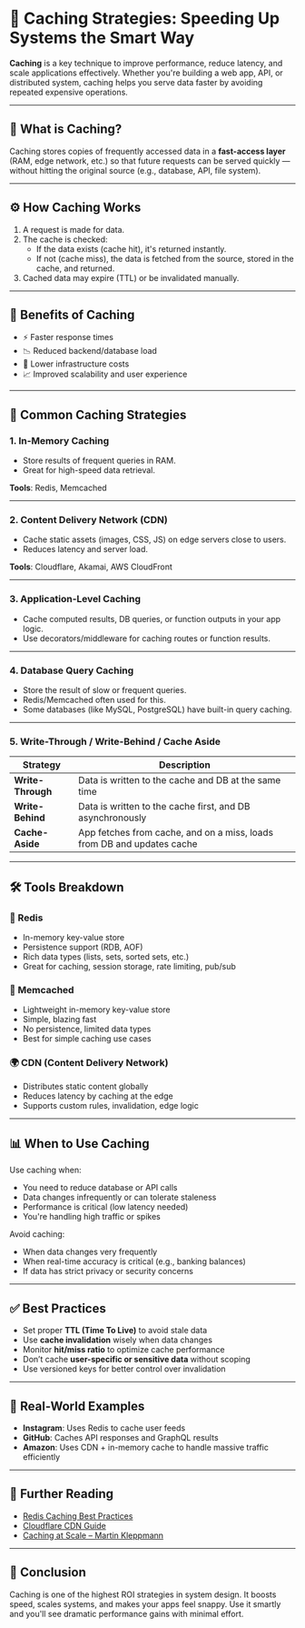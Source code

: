 # 🚀 Caching Strategies: Speeding Up Systems the Smart Way

**Caching** is a key technique to improve performance, reduce latency, and scale applications effectively. Whether you're building a web app, API, or distributed system, caching helps you serve data faster by avoiding repeated expensive operations.

---

## 📌 What is Caching?

Caching stores copies of frequently accessed data in a **fast-access layer** (RAM, edge network, etc.) so that future requests can be served quickly — without hitting the original source (e.g., database, API, file system).

---

## ⚙️ How Caching Works

1. A request is made for data.
2. The cache is checked:
   - If the data exists (cache hit), it's returned instantly.
   - If not (cache miss), the data is fetched from the source, stored in the cache, and returned.
3. Cached data may expire (TTL) or be invalidated manually.

---

## 🎯 Benefits of Caching

- ⚡ Faster response times
- 📉 Reduced backend/database load
- 💸 Lower infrastructure costs
- 📈 Improved scalability and user experience

---

## 🧠 Common Caching Strategies

### 1. **In-Memory Caching**
- Store results of frequent queries in RAM.
- Great for high-speed data retrieval.

**Tools**: Redis, Memcached

---

### 2. **Content Delivery Network (CDN)**
- Cache static assets (images, CSS, JS) on edge servers close to users.
- Reduces latency and server load.

**Tools**: Cloudflare, Akamai, AWS CloudFront

---

### 3. **Application-Level Caching**
- Cache computed results, DB queries, or function outputs in your app logic.
- Use decorators/middleware for caching routes or function results.

---

### 4. **Database Query Caching**
- Store the result of slow or frequent queries.
- Redis/Memcached often used for this.
- Some databases (like MySQL, PostgreSQL) have built-in query caching.

---

### 5. **Write-Through / Write-Behind / Cache Aside**

| Strategy       | Description |
|----------------|-------------|
| **Write-Through** | Data is written to the cache and DB at the same time |
| **Write-Behind**  | Data is written to the cache first, and DB asynchronously |
| **Cache-Aside**   | App fetches from cache, and on a miss, loads from DB and updates cache |

---

## 🛠 Tools Breakdown

### 🔴 Redis
- In-memory key-value store
- Persistence support (RDB, AOF)
- Rich data types (lists, sets, sorted sets, etc.)
- Great for caching, session storage, rate limiting, pub/sub

### 🔵 Memcached
- Lightweight in-memory key-value store
- Simple, blazing fast
- No persistence, limited data types
- Best for simple caching use cases

### 🌍 CDN (Content Delivery Network)
- Distributes static content globally
- Reduces latency by caching at the edge
- Supports custom rules, invalidation, edge logic

---

## 📊 When to Use Caching

Use caching when:
- You need to reduce database or API calls
- Data changes infrequently or can tolerate staleness
- Performance is critical (low latency needed)
- You're handling high traffic or spikes

Avoid caching:
- When data changes very frequently
- When real-time accuracy is critical (e.g., banking balances)
- If data has strict privacy or security concerns

---

## ✅ Best Practices

- Set proper **TTL (Time To Live)** to avoid stale data
- Use **cache invalidation** wisely when data changes
- Monitor **hit/miss ratio** to optimize cache performance
- Don’t cache **user-specific or sensitive data** without scoping
- Use versioned keys for better control over invalidation

---

## 🧪 Real-World Examples

- **Instagram**: Uses Redis to cache user feeds
- **GitHub**: Caches API responses and GraphQL results
- **Amazon**: Uses CDN + in-memory cache to handle massive traffic efficiently

---

## 📘 Further Reading

- [Redis Caching Best Practices](https://redis.io/docs/)
- [Cloudflare CDN Guide](https://developers.cloudflare.com/)
- [Caching at Scale – Martin Kleppmann](https://martin.kleppmann.com)

---

## 💬 Conclusion

Caching is one of the highest ROI strategies in system design. It boosts speed, scales systems, and makes your apps feel snappy. Use it smartly and you'll see dramatic performance gains with minimal effort.

